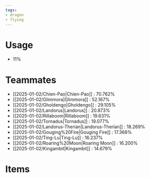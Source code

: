 ```yaml
---
tags:
- dragon
- flying
---
```

# Usage
- 11%
# Teammates
- [[2025-01-02/Chien-Pao|Chien-Pao]] : 70.762%
- [[2025-01-02/Glimmora|Glimmora]] : 52.167%
- [[2025-01-02/Gholdengo|Gholdengo]] : 29.105%
- [[2025-01-02/Landorus|Landorus]] : 20.873%
- [[2025-01-02/Rillaboom|Rillaboom]] : 19.631%
- [[2025-01-02/Tornadus|Tornadus]] : 19.077%
- [[2025-01-02/Landorus-Therian|Landorus-Therian]] : 18.269%
- [[2025-01-02/Gouging%20Fire|Gouging Fire]] : 17.368%
- [[2025-01-02/Ting-Lu|Ting-Lu]] : 16.237%
- [[2025-01-02/Roaring%20Moon|Roaring Moon]] : 16.200%
- [[2025-01-02/Kingambit|Kingambit]] : 14.679%
# Items